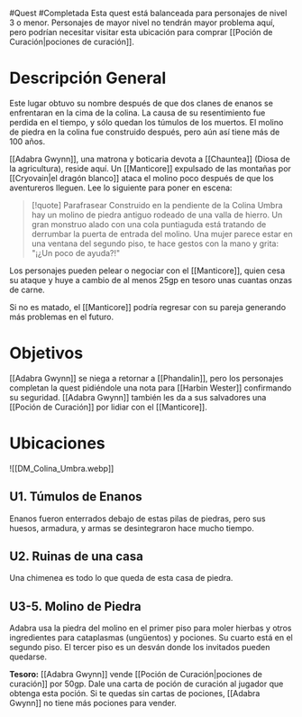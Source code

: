 #Quest #Completada 
Esta quest está balanceada para personajes de nivel 3 o menor. Personajes de mayor nivel no tendrán mayor problema aquí, pero podrían necesitar visitar esta ubicación para comprar [[Poción de Curación|pociones de curación]].
# Descripción General
Este lugar obtuvo su nombre después de que dos clanes de enanos se enfrentaran en la cima de la colina. La causa de su resentimiento fue perdida en el tiempo, y sólo quedan los túmulos de los muertos. El molino de piedra en la colina fue construido después, pero aún así tiene más de 100 años. 

[[Adabra Gwynn]], una matrona y boticaria devota a [[Chauntea]] (Diosa de la agricultura), reside aquí. Un [[Manticore]] expulsado de las montañas por [[Cryovain|el dragón blanco]] ataca el molino poco después de que los aventureros lleguen. Lee lo siguiente para poner en escena:
>[!quote] Parafrasear
>Construido en la pendiente de la Colina Umbra hay un molino de piedra antiguo rodeado de una valla de hierro. Un gran monstruo alado con una cola puntiaguda está tratando de derrumbar la puerta de entrada del molino. Una mujer parece estar en una ventana del segundo piso, te hace gestos con la mano y grita:
> 	"¡¿Un poco de ayuda?!"

Los personajes pueden pelear o negociar con el [[Manticore]], quien cesa su ataque y huye a cambio de al menos 25gp en tesoro unas cuantas onzas de carne.

Si no es matado, el [[Manticore]] podría regresar con su pareja generando más problemas en el futuro.
# Objetivos
[[Adabra Gwynn]] se niega a retornar a [[Phandalin]], pero los personajes completan la quest pidiéndole una nota para [[Harbin Wester]] confirmando su seguridad. [[Adabra Gwynn]] también les da a sus salvadores una [[Poción de Curación]] por lidiar con el [[Manticore]].
# Ubicaciones
![[DM_Colina_Umbra.webp]]
## U1. Túmulos de Enanos
Enanos fueron enterrados debajo de estas pilas de piedras, pero sus huesos, armadura, y armas se desintegraron hace mucho tiempo.
## U2. Ruinas de una casa
Una chimenea es todo lo que queda de esta casa de piedra.
## U3-5. Molino de Piedra
Adabra usa la piedra del molino en el primer piso para moler hierbas y otros ingredientes para cataplasmas (ungüentos) y pociones. Su cuarto está en el segundo piso. El tercer piso es un desván donde los invitados pueden quedarse.

**Tesoro:** [[Adabra Gwynn]] vende [[Poción de Curación|pociones de curación]] por 50gp. Dale una carta de poción de curación al jugador que obtenga esta poción. Si te quedas sin cartas de pociones, [[Adabra Gwynn]] no tiene más pociones para vender.